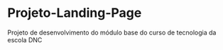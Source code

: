 # Projeto-Landing-Page
Projeto de desenvolvimento do módulo base do curso de tecnologia da escola DNC
